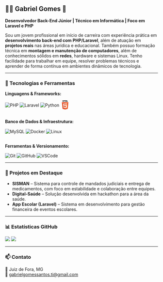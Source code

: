 ## 👨‍💻 Gabriel Gomes 🐧

**Desenvolvedor Back-End Júnior | Técnico em Informática | Foco em Laravel e PHP**

Sou um jovem profissional em início de carreira com experiência prática em **desenvolvimento back-end com PHP/Laravel**, além de atuação em **projetos reais** nas áreas jurídica e educacional. Também possuo formação técnica em **montagem e manutenção de computadores**, além de conhecimentos sólidos em **redes**, hardware e sistemas Linux. Tenho facilidade para trabalhar em equipe, resolver problemas técnicos e aprender de forma contínua em ambientes dinâmicos de tecnologia.

---

### 🚀 Tecnologias e Ferramentas

**Linguagens & Frameworks:**

<div style="display: inline_block">
  <img align="center" alt="PHP" height="30" src="https://cdn.jsdelivr.net/gh/devicons/devicon/icons/php/php-original.svg"/>
  <img align="center" alt="Laravel" height="30" src="https://raw.githubusercontent.com/laravel/art/master/logo-lockup/5%20SVG/2%20CMYK/1%20Full%20Color/laravel-logolockup-cmyk-red.svg"/>
  <img align="center" alt="Python" height="30" src="https://cdn.jsdelivr.net/gh/devicons/devicon/icons/python/python-original.svg"/>
  <img align="center" alt="HTML" height="30" src="https://raw.githubusercontent.com/github/explore/main/topics/html/html.png"/>
</div>

<br/>

**Banco de Dados & Infraestrutura:**

<div style="display: inline_block">
  <img align="center" alt="MySQL" height="30" src="https://cdn.jsdelivr.net/gh/devicons/devicon/icons/mysql/mysql-original.svg"/>
  <img align="center" alt="Docker" height="30" src="https://cdn.jsdelivr.net/gh/devicons/devicon/icons/docker/docker-original.svg"/>
  <img align="center" alt="Linux" height="30" src="https://cdn.jsdelivr.net/gh/devicons/devicon/icons/linux/linux-original.svg"/>
</div>

<br/>

**Ferramentas & Versionamento:**

<div style="display: inline_block">
  <img align="center" alt="Git" height="30" src="https://cdn.jsdelivr.net/gh/devicons/devicon/icons/git/git-original.svg"/>
  <img align="center" alt="GitHub" height="30" src="https://cdn.jsdelivr.net/gh/devicons/devicon/icons/github/github-original.svg"/>
  <img align="center" alt="VSCode" height="30" src="https://cdn.jsdelivr.net/gh/devicons/devicon/icons/vscode/vscode-original.svg"/>
</div>

---

### 📌 Projetos em Destaque

- **SISMAN** – Sistema para controle de mandados judiciais e entrega de medicamentos, com foco em estabilidade e colaboração entre equipes.
- **Digital-Saúde** – Solução desenvolvida em hackathon para a área da saúde.
- **App Escolar (Laravel)** – Sistema em desenvolvimento para gestão financeira de eventos escolares.

---

### 📊 Estatísticas GitHub

<div>
  <img height="160em" src="https://github-readme-stats.vercel.app/api/top-langs/?username=GabrielGomesSantos&layout=compact&langs_count=7&theme=midnight-purple"/>
  <img height="160em" src="https://github-readme-stats.vercel.app/api?username=GabrielGomesSantos&show_icons=true&theme=midnight-purple&include_all_commits=true&count_private=true"/>
</div>

---

### 📫 Contato

📍 Juiz de Fora, MG  
📧 gabrielgomessantos.ti@gmail.com  
